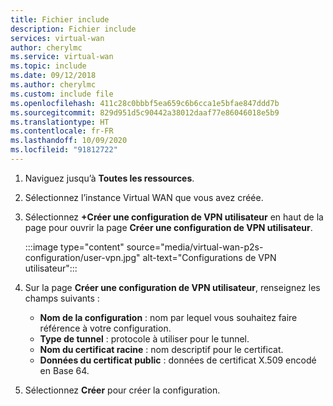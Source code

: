 ```yaml
---
title: Fichier include
description: Fichier include
services: virtual-wan
author: cherylmc
ms.service: virtual-wan
ms.topic: include
ms.date: 09/12/2018
ms.author: cherylmc
ms.custom: include file
ms.openlocfilehash: 411c28c0bbbf5ea659c6b6cca1e5bfae847ddd7b
ms.sourcegitcommit: 829d951d5c90442a38012daaf77e86046018e5b9
ms.translationtype: HT
ms.contentlocale: fr-FR
ms.lasthandoff: 10/09/2020
ms.locfileid: "91812722"
---
```

1. Naviguez jusqu’à **Toutes les ressources**.
1. Sélectionnez l’instance Virtual WAN que vous avez créée.
1. Sélectionnez **+Créer une configuration de VPN utilisateur** en haut de la page pour ouvrir la page **Créer une configuration de VPN utilisateur**.

   :::image type="content" source="media/virtual-wan-p2s-configuration/user-vpn.jpg" alt-text="Configurations de VPN utilisateur":::

1. Sur la page **Créer une configuration de VPN utilisateur**, renseignez les champs suivants :

   * **Nom de la configuration** : nom par lequel vous souhaitez faire référence à votre configuration.
   * **Type de tunnel** : protocole à utiliser pour le tunnel.
   * **Nom du certificat racine** : nom descriptif pour le certificat.
   * **Données du certificat public** : données de certificat X.509 encodé en Base 64.
  
1. Sélectionnez **Créer** pour créer la configuration.
